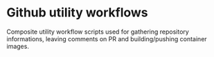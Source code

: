 # Github utility workflows

Composite utility workflow scripts used for gathering repository informations, leaving comments on PR and building/pushing container images.
